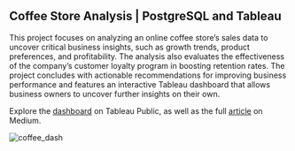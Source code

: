 ## Coffee Store Analysis | PostgreSQL and Tableau
This project focuses on analyzing an online coffee store’s sales data to uncover critical business insights, such as growth trends, product preferences, and profitability. The analysis also evaluates the effectiveness of the company’s customer loyalty program in boosting retention rates. The project concludes with actionable recommendations for improving business performance and features an interactive Tableau dashboard that allows business owners to uncover further insights on their own.

Explore the [dashboard](https://public.tableau.com/app/profile/bodan.pavlovski/viz/CoffeeStoreSalesDashboard_17224333634530/Dashboard1) on Tableau Public, as well as the full [article](https://medium.com/@bodanp/data-analysis-and-visualization-project-in-postgresql-and-tableau-690d7e9c249a) on Medium.

![coffee_dash](https://i.imgur.com/3idbvxR.png)
